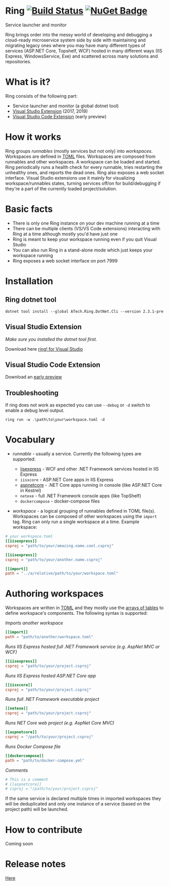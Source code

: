 # Ring [![Build Status](https://dev.azure.com/AccountTechnologies/Ring/_apis/build/status/AccountTechnologies.ring?branchName=master)](https://dev.azure.com/AccountTechnologies/Ring/_build/latest?definitionId=2&branchName=master) [![NuGet Badge](https://buildstats.info/nuget/ATech.Ring.Dotnet.Cli?includePreReleases=true)](https://www.nuget.org/packages/ATech.Ring.Dotnet.Cli)


Service launcher and monitor

Ring brings order into the messy world of developing and debugging a cloud-ready microservice system side by side with maintaining and migrating legacy ones where you may have many different types of services (ASP.NET Core, Topshelf, WCF) hosted in many different ways (IIS Express, WindowsService, Exe) and scattered across many solutions and repositories. 

# What is it?

Ring consists of the following part:

* Service launcher and monitor (a global dotnet tool)
* [Visual Studio Extension](https://marketplace.visualstudio.com/items?itemName=account-technologies.ring-vsix) (2017, 2019)
* [Visual Studio Code Extension](https://marketplace.visualstudio.com/items?itemName=account-technologies.ring-vscode) (early preview)

# How it works

Ring groups *runnables* (mostly services but not only) into *workspaces*. Workspaces are defined in [TOML](https://github.com/toml-lang/toml) files. Workspaces are composed from runnables and other workspaces. A workspace can be loaded and started. Ring periodically runs a health check for every runnable, tries restarting the unhealthy ones, and reports the dead ones. Ring also exposes a web socket interface. Visual Studio extensions use it mainly for visualizing workspace/runnables states, turning services off/on for build/debugging if they're a part of the currently loaded project/solution.

# Basic facts

* There is only one Ring instance on your dev machine running at a time 
* There can be multiple clients (VS/VS Code extensions) interacting with Ring at a time although mostly you'd have just one
* Ring is meant to keep your workspace running even if you quit Visual Studio
* You can also run Ring in a stand-alone mode which just keeps your workspace running
* Ring exposes a web socket interface on port 7999

# Installation 

## Ring dotnet tool
```
dotnet tool install --global ATech.Ring.DotNet.Cli --version 2.3.1-pre
```

## Visual Studio Extension

*Make sure you installed the dotnet tool first.*

Download here [ring! for Visual Studio](https://marketplace.visualstudio.com/items?itemName=account-technologies.ring-vsix)

## Visual Studio Code Extension

Download an [early preview](https://marketplace.visualstudio.com/items?itemName=account-technologies.ring-vscode)

## Troubleshooting 

If ring does not work as expected you can use `--debug` or `-d` switch to enable a debug level output.

```
ring run -w .\path\to\your\workspace.toml -d
```

# Vocabulary

* *runnable* - usually a service. Currently the following types are supported:
    * [iisexpress](docs/runnables/iisexpress.md) - WCF and other .NET Framework services hosted in IIS Express
    * `iisxcore` - ASP.NET Core apps in IIS Express
    * [aspnetcore](docs/runnables/aspnetcore.md) - .NET Core apps running in console (like ASP.NET Core in Kestrel)
    * `netexe` - full .NET Framework console apps (like TopShelf)
    * `dockercompose` - docker-compose files

* *workspace* - a logical grouping of runnables defined in TOML file(s). Workspaces can be composed of other workspaces using the `import` tag. Ring can only run a single workspace at a time. Example workspace:
```toml
# your workspace.toml
[[iisexpress]]
csproj = "path/to/your/amazing.name.cool.csproj"

[[iisexpress]]
csproj = "path/to/your/another.name.csproj"

[[import]]
path = "../a/relative/path/to/your/workspace.toml"
```

# Authoring workspaces

Workspaces are written in [TOML](https://github.com/toml-lang/toml) and they mostly use the [arrays of tables](https://github.com/toml-lang/toml#array-of-tables) to define workspace's components. The following syntax is supported:

*Imports another workspace*

```toml
[[import]]
path = "path/to/another/workspace.toml"
```

*Runs IIS Express hosted full .NET Framework service (e.g. AspNet MVC or WCF)*

```toml
[[iisexpress]]
csproj = "path/to/your/project.csproj"
```

*Runs IIS Express hosted ASP.NET Core app*

```toml
[[iisxcore]]
csproj = "path/to/your/project.csproj"
```


*Runs full .NET Framework executable project*

```toml
[[netexe]]
csproj = "path/to/your/project.csproj"
```

*Runs NET Core web project (e.g. AspNet Core MVC)*

```toml
[[aspnetcore]]
csproj = "/path/to/your/project.csproj"
```

*Runs Docker Compose file*
```toml
[[dockercompose]]
path = "path/to/docker-compose.yml"
```

*Comments*

```toml
# This is a comment
# [[aspnetcore]]
# csproj = "/path/to/your/project.csproj"
```

If the same service is declared multiple times in imported workspaces they will be deduplicated and only one instance of a service (based on the project path) will be launched.

# How to contribute
Coming soon

# Release notes

[Here](RELEASENOTES.md)
